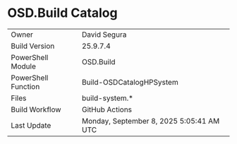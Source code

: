 ﻿# OSD.Build Catalog

| | |
|-|-|
| Owner | David Segura |
| Build Version | 25.9.7.4 |
| PowerShell Module | OSD.Build |
| PowerShell Function | Build-OSDCatalogHPSystem |
| Files | build-system.* |
| Build Workflow | GitHub Actions |
| Last Update | Monday, September 8, 2025 5:05:41 AM UTC |
